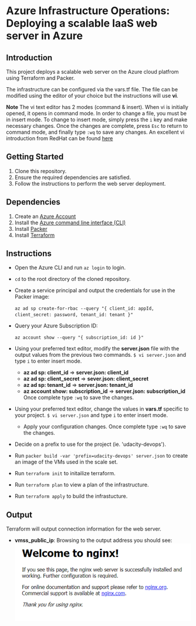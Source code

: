 # Azure Infrastructure Operations: Deploying a scalable IaaS web server in Azure

## Introduction
This project deploys a scalable web server on the Azure cloud platfrom using Terraform and Packer.

The infrastructure can be configured via the vars.tf file. The file can be modified using the editor of your choice but the instructions will use **vi**.

**Note**
The vi text editor has 2 modes (command & insert). When vi is initially opened, it opens in command mode. In order to change a file, you must be in insert mode.
To change to insert mode, simply press the `i` key and make necessary changes. Once the changes are complete, press `Esc` to return to command mode, and finally type `:wq` to save any changes.
An excellent vi introduction from RedHat can be found [here](https://www.redhat.com/sysadmin/introduction-vi-editor)

## Getting Started
1. Clone this repository.
2. Ensure the required dependencies are satisfied.
3. Follow the instructions to perform the web server deployment.

## Dependencies
1. Create an [Azure Account](https://portal.azure.com) 
2. Install the [Azure command line interface (CLI)](https://docs.microsoft.com/en-us/cli/azure/install-azure-cli?view=azure-cli-latest)
3. Install [Packer](https://www.packer.io/downloads)
4. Install [Terraform](https://www.terraform.io/downloads.html)

## Instructions
* Open the Azure CLI and run ```az login``` to login.
* ```cd``` to the root directory of the cloned repository.
* Create a service principal and output the credentials for use in the Packer image:

    ```az ad sp create-for-rbac --query "{ client_id: appId, client_secret: password, tenant_id: tenant }"```
* Query your Azure Subscription ID:

    ```az account show --query "{ subscription_id: id }"```
* Using your preferred text editor, modify the **server.json** file with the output values from the previous two commands.
    ```$ vi server.json``` and type ```i``` to enter insert mode.
    * **az ad sp: client_id** => **server.json: client_id** 
    * **az ad sp: client_secret** => **sever.json: client_secret**
    * **az ad sp: tenant_id** => **server.json: tenant_id**
    * **az account show: subscription_id** => **server.json: subscription_id**
    Once complete type ```:wq``` to save the changes.

* Using your preferred text editor, change the values in **vars.tf** specific to your project.
    ```$ vi server.json``` and type ```i``` to enter insert mode.
    * Apply your configuration changes.
    Once complete type ```:wq``` to save the changes.

* Decide on a prefix to use for the project (ie. 'udacity-devops').
* Run ```packer build -var 'prefix=udacity-devops' server.json``` to create an image of the VMs used in the scale set.
* Run ```terraform init``` to initailize terraform.
* Run ```terraform plan``` to view a plan of the infrastructure.
* Run ```terraform apply``` to build the infrastucture.

## Output
Terraform will output connection information for the web server.
* **vmss_public_ip**: Browsing to the output address you should see:
![welcome](welcome.PNG "welcome")
